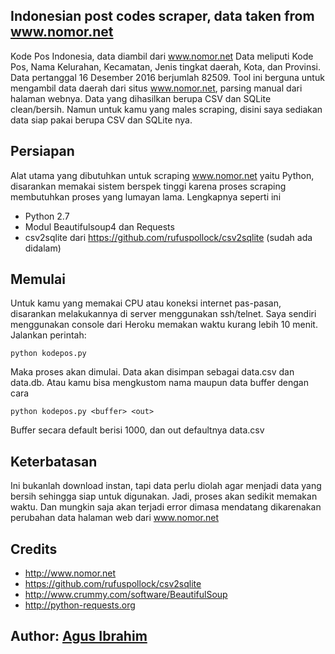 ## Indonesian post codes scraper, data taken from www.nomor.net
Kode Pos Indonesia, data diambil dari www.nomor.net
Data meliputi Kode Pos, Nama Kelurahan, Kecamatan, Jenis tingkat daerah, Kota, dan Provinsi. Data pertanggal 16 Desember 2016 berjumlah 82509. 
Tool ini berguna untuk mengambil data daerah dari situs www.nomor.net, parsing manual dari halaman webnya. Data yang dihasilkan berupa CSV dan SQLite clean/bersih. Namun untuk kamu yang males scraping, disini saya sediakan data siap pakai berupa CSV dan SQLite nya.
## Persiapan
Alat utama yang dibutuhkan untuk scraping www.nomor.net yaitu Python, disarankan memakai sistem berspek tinggi karena proses scraping membutuhkan proses yang lumayan lama. Lengkapnya seperti ini
* Python 2.7
* Modul Beautifulsoup4 dan Requests
* csv2sqlite dari https://github.com/rufuspollock/csv2sqlite (sudah ada didalam)

## Memulai
Untuk kamu yang memakai CPU atau koneksi internet pas-pasan, disarankan melakukannya di server menggunakan ssh/telnet. Saya sendiri menggunakan console dari Heroku memakan waktu kurang lebih 10 menit. 
Jalankan perintah:
```
python kodepos.py
```
Maka proses akan dimulai. Data akan disimpan sebagai data.csv dan data.db. Atau kamu bisa mengkustom nama maupun data buffer dengan cara
```
python kodepos.py <buffer> <out>
```
Buffer secara default berisi 1000, dan out defaultnya data.csv
## Keterbatasan
Ini bukanlah download instan, tapi data perlu diolah agar menjadi data yang bersih sehingga siap untuk digunakan. Jadi, proses akan sedikit memakan waktu. Dan mungkin saja akan terjadi error dimasa mendatang dikarenakan perubahan data halaman web dari www.nomor.net
## Credits
* http://www.nomor.net
* https://github.com/rufuspollock/csv2sqlite
* http://www.crummy.com/software/BeautifulSoup
* http://python-requests.org
## 
## Author: [Agus Ibrahim](http://mynameisagoes)